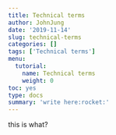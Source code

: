 ```yaml
---
title: Technical terms
author: JohnJung
date: '2019-11-14'
slug: technical-terms
categories: []
tags: ['Technical terms']
menu:
  tutorial:
    name: Technical terms
    weight: 0
toc: yes
type: docs
summary: 'write here:rocket:' 
---
```



this is what?


